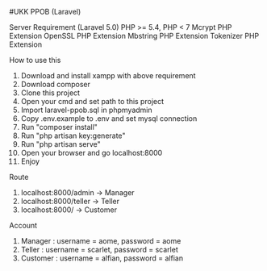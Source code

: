 #UKK PPOB (Laravel)

Server Requirement (Laravel 5.0)
PHP >= 5.4, PHP < 7
Mcrypt PHP Extension
OpenSSL PHP Extension
Mbstring PHP Extension
Tokenizer PHP Extension

How to use this

1. Download and install xampp with above requirement
2. Download composer
3. Clone this project 
4. Open your cmd and set path to this project
5. Import laravel-ppob.sql in phpmyadmin
6. Copy .env.example to .env and set mysql connection
7. Run "composer install"
8. Run "php artisan key:generate"
9. Run "php artisan serve" 
10. Open your browser and go localhost:8000
11. Enjoy

Route
1. localhost:8000/admin -> Manager
1. localhost:8000/teller -> Teller
1. localhost:8000/ -> Customer

Account
1. Manager : username = aome, password = aome
2. Teller : username = scarlet, password = scarlet
3. Customer : username = alfian, password = alfian